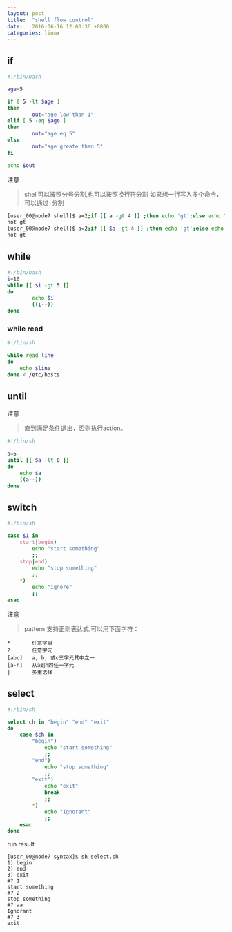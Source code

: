 ```yaml
---
layout: post
title:  "shell flow control"
date:   2016-06-16 12:00:36 +0800
categories: linux
---
```


## if

```bash
#!/bin/bash

age=5

if [ 5 -lt $age ]
then
        out="age low than 1"
elif [ 5 -eq $age ]
then
        out="age eq 5"
else
        out="age greate than 5"
fi

echo $out
```
注意

> shell可以按照分号分割,也可以按照换行符分割
> 如果想一行写入多个命令，可以通过`;`分割

```bash
[user_00@node7 shell]$ a=2;if [[ a -gt 4 ]] ;then echo 'gt';else echo "not gt";fi;                        
not gt
[user_00@node7 shell]$ a=2;if [[ $a -gt 4 ]] ;then echo 'gt';else echo "not gt";fi;                        
not gt
```

## while

```bash
#!/bin/bash
i=10
while [[ $i -gt 5 ]]
do
        echo $i
        ((i--))
done
```

### while read
```bash
#!/bin/sh

while read line
do
	echo $line
done < /etc/hosts
```

## until

注意

> 直到满足条件退出，否则执行action。

```bash
#!/bin/sh

a=5
until [[ $a -lt 0 ]]
do
	echo $a
	((a--))
done
```

## switch

```sh
#!/bin/sh 

case $1 in
	start|begin)
		echo "start something"  
		;;
	stop|end)
		echo "stop something"  
		;;
	*)
		echo "ignore"  
		;;
esac
```

注意

> pattern 支持正则表达式,可以用下面字符：

```
*       任意字串
?       任意字元
[abc]   a, b, 或c三字元其中之一
[a-n]   从a到n的任一字元
|       多重选择
```

## select
```bash
#!/bin/sh 

select ch in "begin" "end" "exit"
do
	case $ch in
		"begin")
			echo "start something"  
			;;
		"end")
			echo "stop something"  
			;;
		"exit")
			echo "exit"  
			break
			;;
		*)
			echo "Ignorant"  
			;;
	esac
done
```

run result

```
[user_00@node7 syntax]$ sh select.sh 
1) begin
2) end
3) exit
#? 1
start something
#? 2
stop something
#? aa 
Ignorant
#? 3
exit

```
